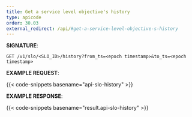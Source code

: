 ```yaml
---
title: Get a service level objective's history
type: apicode
order: 30.03
external_redirect: /api/#get-a-service-level-objective-s-history
---
```


**SIGNATURE**:

`GET /v1/slo/<SLO_ID>/history?from_ts=<epoch timestamp>&to_ts=<epoch timestamp>`

**EXAMPLE REQUEST**:

{{< code-snippets basename="api-slo-history" >}}

**EXAMPLE RESPONSE**:

{{< code-snippets basename="result.api-slo-history" >}}
